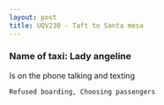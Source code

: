 ```yaml
---
layout: post
title: UQV230 - Taft to Santa mesa
---
```


### Name of taxi: Lady angeline

Is on the phone talking and texting

```Refused boarding, Choosing passengers```
